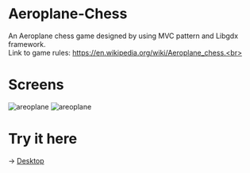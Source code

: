 # Aeroplane-Chess
An Aeroplane chess game designed by using MVC pattern and Libgdx framework.<br>
Link to game rules: https://en.wikipedia.org/wiki/Aeroplane_chess.<br>
# Screens
![areoplane](https://github.com/chy101010/Aeroplane-Chess/tree/master/images/GameScreen.png)
![areoplane](https://github.com/chy101010/Aeroplane-Chess/tree/master/images/LoadScreen.png)
# Try it here 
-> [Desktop](https://github.com/chy101010/Aeroplane-Chess/tree/master/out/artifacts/AreoPlane_jar/desktop-1.0.jar)

